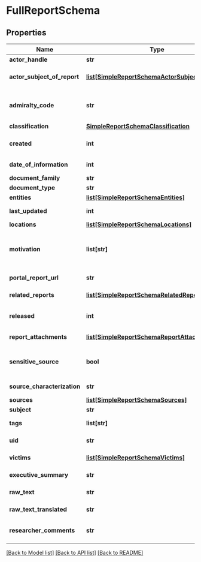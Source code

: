 # FullReportSchema


## Properties
Name | Type | Description | Notes
------------ | ------------- | ------------- | -------------
**actor_handle** | **str** | Actor&#39;s handle | [optional] 
**actor_subject_of_report** | [**list[SimpleReportSchemaActorSubjectOfReport]**](SimpleReportSchemaActorSubjectOfReport.md) | List of actors mentioned in report subject. | [optional] 
**admiralty_code** | **str** | Code as described [here](http://en.wikipedia.org/wiki/Admiralty_code). All Fintel reports have admiraltyCode&#x3D;&#x60;A1&#x60;. | [optional] 
**classification** | [**SimpleReportSchemaClassification**](SimpleReportSchemaClassification.md) |  | [optional] 
**created** | **int** | Date the report was &#x60;created&#x60; as Epoch Time. | [optional] 
**date_of_information** | **int** | Date of information as Epoch Time. | [optional] 
**document_family** | **str** | Document family. | [optional] 
**document_type** | **str** | Document type. | [optional] 
**entities** | [**list[SimpleReportSchemaEntities]**](SimpleReportSchemaEntities.md) | List of entities. | [optional] 
**last_updated** | **int** | Last modification date as Epoch Time. | [optional] 
**locations** | [**list[SimpleReportSchemaLocations]**](SimpleReportSchemaLocations.md) | Report &#x60;locations&#x60;. | [optional] 
**motivation** | **list[str]** | Actor&#39;s &#x60;motivation&#x60;. CC for Cyber Crime, CE for Cyber Espionage, HA for Hacktivism. | [optional] 
**portal_report_url** | **str** | URL to the report on the portal. | 
**related_reports** | [**list[SimpleReportSchemaRelatedReports]**](SimpleReportSchemaRelatedReports.md) | List of related reports. | [optional] 
**released** | **int** | Date the report was &#x60;released&#x60; as Epoch Time. | [optional] 
**report_attachments** | [**list[SimpleReportSchemaReportAttachments]**](SimpleReportSchemaReportAttachments.md) | List of report attachments. | [optional] 
**sensitive_source** | **bool** | Indicates if the document contains sensitive source derived information. | [optional] 
**source_characterization** | **str** | Source characterization. | [optional] 
**sources** | [**list[SimpleReportSchemaSources]**](SimpleReportSchemaSources.md) | List of &#x60;sources&#x60;. | [optional] 
**subject** | **str** | Report&#39;s &#x60;subject&#x60;. | 
**tags** | **list[str]** | Report&#39;s assigned &#x60;tags&#x60;. | [optional] 
**uid** | **str** | Unique report identifier. | 
**victims** | [**list[SimpleReportSchemaVictims]**](SimpleReportSchemaVictims.md) | Purported victims list. | [optional] 
**executive_summary** | **str** | Executive summary in HTML format. | [optional] 
**raw_text** | **str** | Raw text in HTML format. | 
**raw_text_translated** | **str** | Translated text in HTML format. | [optional] 
**researcher_comments** | **str** | Researcher&#39;s comments in HTML format. | [optional] 

[[Back to Model list]](../README.md#documentation-for-models) [[Back to API list]](../README.md#documentation-for-api-endpoints) [[Back to README]](../README.md)



